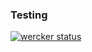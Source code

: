 ### Testing

[![wercker status](https://app.wercker.com/status/a50f44a0d5cf702e91191403ef0a6ba9/s/ "wercker status")](https://app.wercker.com/project/byKey/a50f44a0d5cf702e91191403ef0a6ba9)
